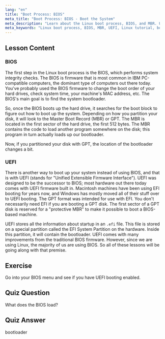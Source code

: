 ```yaml
---
lang: "en"
title: "Boot Process: BIOS"
meta_title: "Boot Process: BIOS - Boot the System"
meta_description: "Learn about the Linux boot process, BIOS, and MBR. Understand how your system starts up with this beginner-friendly guide. Explore UEFI concepts!"
meta_keywords: "Linux boot process, BIOS, MBR, UEFI, Linux tutorial, bootloader, beginner Linux, system startup"
---
```


## Lesson Content

### BIOS

The first step in the Linux boot process is the BIOS, which performs system integrity checks. The BIOS is firmware that is most common in IBM PC-compatible computers, the dominant type of computers out there today. You've probably used the BIOS firmware to change the boot order of your hard drives, check system time, your machine's MAC address, etc. The BIOS's main goal is to find the system bootloader.

So, once the BIOS boots up the hard drive, it searches for the boot block to figure out how to boot up the system. Depending on how you partition your disk, it will look to the Master Boot Record (MBR) or GPT. The MBR is located in the first sector of the hard drive, the first 512 bytes. The MBR contains the code to load another program somewhere on the disk; this program in turn actually loads up our bootloader.

Now, if you partitioned your disk with GPT, the location of the bootloader changes a bit.

### UEFI

There is another way to boot up your system instead of using BIOS, and that is with UEFI (stands for "Unified Extensible Firmware Interface"). UEFI was designed to be the successor to BIOS; most hardware out there today comes with UEFI firmware built in. Macintosh machines have been using EFI booting for years now, and Windows has mostly moved all of their stuff over to UEFI booting. The GPT format was intended for use with EFI. You don't necessarily need EFI if you are booting a GPT disk. The first sector of a GPT disk is reserved for a "protective MBR" to make it possible to boot a BIOS-based machine.

UEFI stores all the information about startup in an `.efi` file. This file is stored on a special partition called the EFI System Partition on the hardware. Inside this partition, it will contain the bootloader. UEFI comes with many improvements from the traditional BIOS firmware. However, since we are using Linux, the majority of us are using BIOS. So all of these lessons will be going along with that premise.

## Exercise

Go into your BIOS menu and see if you have UEFI booting enabled.

## Quiz Question

What does the BIOS load?

## Quiz Answer

bootloader
